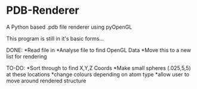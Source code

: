 PDB-Renderer
============

A Python based .pdb file renderer using pyOpenGL

This program is still in it's basic forms...

DONE:
*Read file in
*Analyse file to find OpenGL Data
*Move this to a new list for rendering

TO-DO:
*Sort through to find X,Y,Z Coords
*Make small spheres (.025,5,5) at these locations
*change colours depending on atom type
*allow user to move around rendered structure